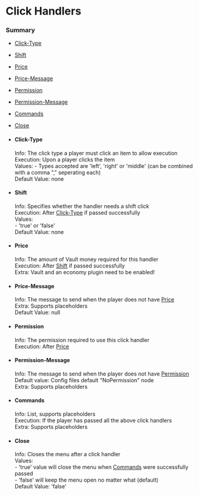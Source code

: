 # Click Handlers #

### Summary ###
- [Click-Type](#user-content-click-type)
- [Shift](#user-content-shift)
- [Price](#user-content-price)
- [Price-Message](#user-content-price-message)
- [Permission](#user-content-permission)
- [Permission-Message](#user-content-permission-message)
- [Commands](#user-content-commands)
- [Close](#user-content-close)

- #### Click-Type ####
  Info: The click type a player must click an item to allow execution  
  Execution: Upon a player clicks the item  
  Values:
    \- Types accepted are 'left', 'right' or 'middle' (can be combined with a comma "," seperating each)  
  Default Value: none
    
- #### Shift ####
  Info: Specifies whether the handler needs a shift click  
  Execution: After [Click-Type](#user-content-click-type) if passed successfully  
  Values:  
    \- 'true' or 'false'  
  Default Value: none

- #### Price ####
  Info: The amount of Vault money required for this handler  
  Execution: After [Shift](#user-content-shift) if passed successfully  
  Extra: Vault and an economy plugin need to be enabled! 

- #### Price-Message ####
  Info: The message to send when the player does not have [Price](#user-content-price)  
  Extra: Supports placeholders  
  Default Value: null

- #### Permission ####
  Info: The permission required to use this click handler  
  Execution: After [Price](#user-content-price)

- #### Permission-Message ####
  Info: The message to send when the player does not have [Permission](#user-content-permission)  
  Default value: Config files default "NoPermission" node  
  Extra: Supports placeholders
  
- #### Commands ####
  Info: List, supports placeholders  
  Execution: If the player has passed all the above click handlers  
  Extra: Supports placeholders

- #### Close ####
  Info: Closes the menu after a click handler  
  Values:  
    \- 'true' value will close the menu when [Commands](#user-content-commands) were successfully passed  
    \- 'false' will keep the menu open no matter what (default)  
  Default Value: 'false'
